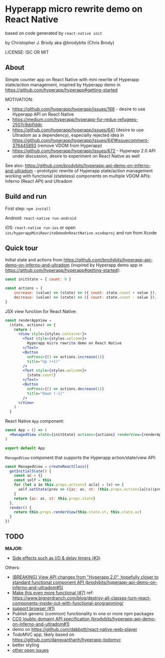 # Hyperapp micro rewrite demo on React Native

based on code generated by `react-native init`

by Christopher J. Brody aka @brodybits (Chris Brody)

LICENSE: ISC OR MIT

## About

Simple counter app on React Native with mini rewrite of Hyperapp state/action management, inspired by Hyperapp demo in <https://github.com/hyperapp/hyperapp#getting-started>

MOTIVATION:

- <https://github.com/hyperapp/hyperapp/issues/168> - desire to use Hyperapp API on React Native
- <https://medium.com/hyperapp/hyperapp-for-redux-refugees-2507c9dd1ddc>
- <https://github.com/hyperapp/hyperapp/issues/641> (desire to use Ultradom as a dependency), especially rejected idea in <https://github.com/hyperapp/hyperapp/issues/641#issuecomment-376445893> (remove VDOM from Hyperapp)
- <https://github.com/hyperapp/hyperapp/issues/672> - Hyperapp 2.0 API under discussion, desire to experiment on React Native as well

See also: <https://github.com/brodybits/hyperapp-api-demo-on-inferno-and-ultradom> - prototypic rewrite of Hyperapp state/action management working with functional (stateless) components on multiple VDOM APIs: Inferno (React API) and Ultradom

## Build and run

First step: `npm install`

Android: `react-native run-android`

iOS: `react-native run-ios` or open `ios/hyperappMiniRewriteDemoOnReactNative.xcodeproj` and run from Xcode

## Quick tour

Initial state and actions from <https://github.com/brodybits/hyperapp-api-demo-on-inferno-and-ultradom> (inspired by Hyperapp demo app in <https://github.com/hyperapp/hyperapp#getting-started>):

```js
const initState = { count: 0 }

const actions = {
    increase: (value) => (state) => ({ count: state.count + value }),
    decrease: (value) => (state) => ({ count: state.count - value }),
}
```

JSX view function for React Native:

```jsx
const renderAppView =
  (state, actions) => {
    return (
      <View style={styles.container}>
        <Text style={styles.welcome}>
          Hyperapp micro rewrite demo on React Native
        </Text>
        <Button
          onPress={() => actions.increase(1)}
          title="Up (+1)"
        />
        <Text style={styles.welcome}>
          {state.count}
        </Text>
        <Button
          onPress={() => actions.decrease(1)}
          title="Down (-1)"
        />
      </View>
    )
  }
```

React Native `App` component:

```jsx
const App = () => (
  <ManagedView state={initState} actions={actions} renderView={renderAppView} />
)

export default App
```

`ManagedView` component that supports the Hyperapp action/state/view API:

```js
const ManagedView = createReactClass({
  getInitialState() {
    const ac = {}
    const self = this
    for (let a in this.props.actions) ac[a] = (v) => {
      self.setState(prev => ({ac: ac, st: (this.props.actions[a](v)(prev.st))}))
    }
    return {ac: ac, st: this.props.state}
  },
  render() {
    return this.props.renderView(this.state.st, this.state.ac)
  }
})
```


## TODO

**MAJOR:**

- [Side effects such as I/O & delay timers (#3)](https://github.com/brodybits/hyperapp-micro-rewrite-demo-on-react-native/issues/3)

Others:

- [(BREAKING) View API changes from "Hyperapp 2.0", hopefully closer to standard functional component API (brodybits/hyperapp-api-demo-on-inferno-and-ultradom#5)](https://github.com/brodybits/hyperapp-api-demo-on-inferno-and-ultradom/issues/5)
- [Make this even more functional (#7)](https://github.com/brodybits/hyperapp-micro-rewrite-demo-on-react-native/issues/7) ref: <https://www.bignerdranch.com/blog/destroy-all-classes-turn-react-components-inside-out-with-functional-programming/>
- [support browser (#1)](https://github.com/brodybits/hyperapp-micro-rewrite-demo-on-react-native/issues/1)
- Publish generic (common) functionality in one or more npm packages
- [CC0 (public domain) API specification (brodybits/hyperapp-api-demo-on-inferno-and-ultradom#1)](https://github.com/brodybits/hyperapp-api-demo-on-inferno-and-ultradom/issues/1)
- demo on <https://github.com/dabbott/react-native-web-player>
- TodoMVC app, likely based on <https://github.com/dangvanthanh/hyperapp-todomvc>
- better styling
- [other open issues](https://github.com/brodybits/hyperapp-micro-rewrite-demo-on-react-native/issues)

